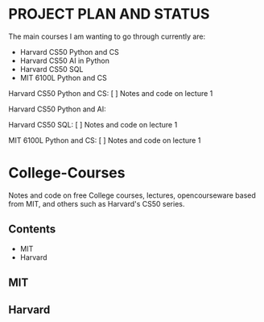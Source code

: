 <!-- Free College course notes and code  -->

# PROJECT PLAN AND STATUS

The main courses I am wanting to go through currently are:
- Harvard CS50 Python and CS
- Harvard CS50 AI in Python
- Harvard CS50 SQL
- MIT 6100L Python and CS

Harvard CS50 Python and CS:
[ ] Notes and code on lecture 1

Harvard CS50 Python and AI:

Harvard CS50 SQL:
[ ] Notes and code on lecture 1

MIT 6100L Python and CS:
[ ] Notes and code on lecture 1

# College-Courses

Notes and code on free College courses, lectures, opencourseware based from MIT, and others such as Harvard's CS50 series.

## Contents

- MIT
- Harvard

## MIT



## Harvard




